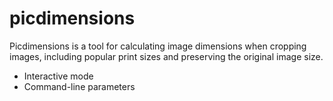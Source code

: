 # picdimensions

Picdimensions is a tool for calculating image dimensions when cropping 
images, including popular print sizes and preserving the original image 
size.

 * Interactive mode
 * Command-line parameters

